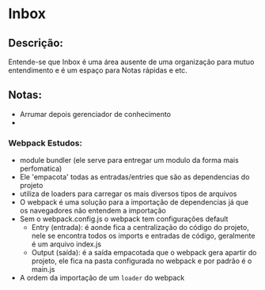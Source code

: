 # Inbox

## Descrição:
Entende-se que Inbox é uma área ausente de uma organização para mutuo entendimento e é um espaço para Notas rápidas e etc.

## Notas:

- Arrumar depois gerenciador de conhecimento
- 

### Webpack Estudos:

- module bundler (ele serve para entregar um modulo da forma mais perfomatica)
- Ele 'empacota' todas as entradas/entries que são as dependencias do projeto
- utiliza de loaders para carregar os mais diversos tipos de arquivos
- O webpack é uma solução para a importação de dependencias já que os navegadores não entendem a importação
- Sem o webpack.config.js o webpack tem configurações default
  - Entry (entrada): é aonde fica a centralização do código do projeto, nele se encontra todos os imports e entradas de código, geralmente é um arquivo index.js
  - Output (saída): é a saída empacotada que o webpack gera apartir do projeto, ele fica na pasta configurada no webpack e por padrão é o main.js
- A ordem da importação de um `loader` do webpack 
